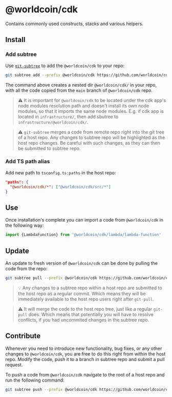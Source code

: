 # @worldcoin/cdk
Contains commonly used constructs, stacks and various helpers.

## Install
### Add subtree
Use [`git-subtree`](https://github.com/git/git/blob/master/contrib/subtree/git-subtree.txt) to add the `@worldcoin/cdk` to your repo:
```sh
git subtree add --prefix @worldcoin/cdk https://github.com/worldcoin/cdk main --squash
```

The command above creates a nested dir `@worldcoin/cdk/` in your repo, with all the code copied from the `main` branch of `@worldcoin/cdk` repo.

> ⚠️ It is important for `@worldcoin/cdk` to be located under the cdk app's node modules resolution path and doesn't install its own node modules, so that it imports the same node modules. E.g. if cdk app is located in `infrastructure/`, then add sbutree to `infrastructure/@worldcoin/cdk/`.

> ⚠️ `git-subtree` merges a code from remote repo right into the git tree of a host repo. Any changes to subtree repo will be highlighted as the host repo changes. Be careful with such changes, as they can then be submitted to subtree repo.

### Add TS path alias
Add new path to `tsconfig.ts:paths` in the host repo:
```json
"paths": {
  "@worldcoin/cdk/*": ["@worldcoin/cdk/src/*"]
}
```

## Use
Once installation's complete you can import a code from `@worldcoin/cdk` in the following way:
```typescript
import {LambdaFunction} from '@worldcoin/cdk/lambda/lambda-function'
```

## Update
An update to fresh version of `@worldcoin/cdk` can be done by pulling the code from the repo:
```sh
git subtree pull --prefix @worldcoin/cdk https://github.com/worldcoin/cdk main --squash
```

> 💡 Any changes to a subtree repo within a host repo are submitted to the host repo as a regular commit. Which means they will be immediately available to the host repo users right after `git-pull`.

> ⚠️ It will merge the code to the host repo tree, just like a regular `git-pull` does. Which means that potentially you will have to resolve conflicts, if you had uncommited changes in the subtree repo.

## Contribute
Whenever you need to introduce new functionality, bug fixes, or any other changes to `@worldcoin/cdk`, you are free to do this right from within the host repo. Modify the code, push it to a branch in subtree repo and submit a pull request.

To push a code from `@worldcoin/cdk` navigate to the root of a host repo and run the following command:
```sh
git subtree push --prefix @worldcoin/cdk https://github.com/worldcoin/cdk <new-branch>
```
